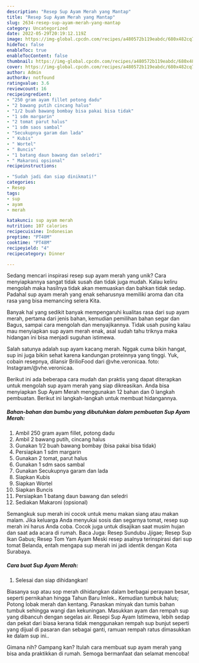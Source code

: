 ```yaml
---
description: "Resep Sup Ayam Merah yang Mantap"
title: "Resep Sup Ayam Merah yang Mantap"
slug: 2634-resep-sup-ayam-merah-yang-mantap
category: Uncategorized
date: 2022-05-29T20:19:12.119Z
image: https://img-global.cpcdn.com/recipes/a480572b119eabdc/680x482cq70/sup-ayam-merah-foto-resep-utama.jpg
hideToc: false
enableToc: true
enableTocContent: false
thumbnail: https://img-global.cpcdn.com/recipes/a480572b119eabdc/680x482cq70/sup-ayam-merah-foto-resep-utama.jpg
cover: https://img-global.cpcdn.com/recipes/a480572b119eabdc/680x482cq70/sup-ayam-merah-foto-resep-utama.jpg
author: Admin
authorAv: notfound
ratingvalue: 3.6
reviewcount: 16
recipeingredient:
- "250 gram ayam fillet potong dadu"
- "2 bawang putih cincang halus"
- "1/2 buah bawang bombay bisa pakai bisa tidak"
- "1 sdm margarin"
- "2 tomat parut halus"
- "1 sdm saos sambal"
- "Secukupnya garam dan lada"
- " Kubis"
- " Wortel"
- " Buncis"
- "1 batang daun bawang dan seledri"
- " Makaroni opsional"
recipeinstructions:

- "Sudah jadi dan siap dinikmati!"
categories:
- Resep
tags:
- sup
- ayam
- merah

katakunci: sup ayam merah 
nutrition: 107 calories
recipecuisine: Indonesian
preptime: "PT40M"
cooktime: "PT48M"
recipeyield: "4"
recipecategory: Dinner

---
```





Sedang mencari inspirasi resep sup ayam merah yang unik? Cara menyiapkannya sangat tidak susah dan tidak juga mudah. Kalau keliru mengolah maka hasilnya tidak akan memuaskan dan bahkan tidak sedap. Padahal sup ayam merah yang enak seharusnya memiliki aroma dan cita rasa yang bisa memancing selera Kita.





Banyak hal yang sedikit banyak mempengaruhi kualitas rasa dari sup ayam merah, pertama dari jenis bahan, kemudian pemilihan bahan segar dan Bagus, sampai cara mengolah dan menyajikannya. Tidak usah pusing kalau mau menyiapkan sup ayam merah enak,      asal sudah tahu triknya maka hidangan ini bisa menjadi suguhan istimewa.














Salah satunya adalah sup ayam kacang merah. Nggak cuma bikin hangat, sup ini juga bikin sehat karena kandungan proteinnya yang tinggi. Yuk, cobain resepnya, dilansir BrilioFood dari @vhe.veronicaa. foto: Instagram/@vhe.veronicaa.






Berikut ini ada beberapa cara mudah dan praktis yang dapat diterapkan untuk mengolah sup ayam merah yang siap dikreasikan. Anda bisa menyiapkan Sup Ayam Merah menggunakan 12 bahan dan 0 langkah pembuatan. Berikut ini langkah-langkah untuk membuat hidangannya.

<!--inarticleads1-->

##### Bahan-bahan dan bumbu yang dibutuhkan dalam pembuatan Sup Ayam Merah:

1. Ambil 250 gram ayam fillet, potong dadu
1. Ambil 2 bawang putih, cincang halus
1. Gunakan 1/2 buah bawang bombay (bisa pakai bisa tidak)
1. Persiapkan 1 sdm margarin
1. Gunakan 2 tomat, parut halus
1. Gunakan 1 sdm saos sambal
1. Gunakan Secukupnya garam dan lada
1. Siapkan  Kubis
1. Siapkan  Wortel
1. Siapkan  Buncis
1. Persiapkan 1 batang daun bawang dan seledri
1. Sediakan  Makaroni (opsional)


Semangkuk sup merah ini cocok untuk menu makan siang atau makan malam. Jika keluarga Anda menyukai sosis dan segarnya tomat, resep sup merah ini harus Anda coba. Cocok juga untuk disajikan saat musim hujan dan saat ada acara di rumah. Baca Juga: Resep Sundubu Jjigae; Resep Sup Ikan Gabus; Resep Tom Yam Ayam Meski resep asalnya terinspirasi dari sup tomat Belanda, entah mengapa sup merah ini jadi identik dengan Kota Surabaya. 

<!--inarticleads2-->

##### Cara buat Sup Ayam Merah:


1. Selesai dan siap dihidangkan!

Biasanya sup atau sop merah dihidangkan dalam berbagai perayaan besar, seperti pernikahan hingga Tahun Baru Imlek.. Kemudian tumbuk halus; Potong lobak merah dan kentang. Panaskan minyak dan tumis bahan tumbuk sehingga wangi dan kekuningan. Masukkan ayam dan rempah sup yang dibancuh dengan segelas air. Resepi Sup Ayam Istimewa, lebih sedap dan pekat dari biasa kerana tidak menggunakan rempah sup bunjut seperti yang dijual di pasaran dan sebagai ganti, ramuan rempah ratus dimasukkan ke dalam sup ini.. 

Gimana nih? Gampang kan? Itulah cara membuat sup ayam merah yang bisa anda praktikkan di rumah. Semoga bermanfaat dan selamat mencoba!
